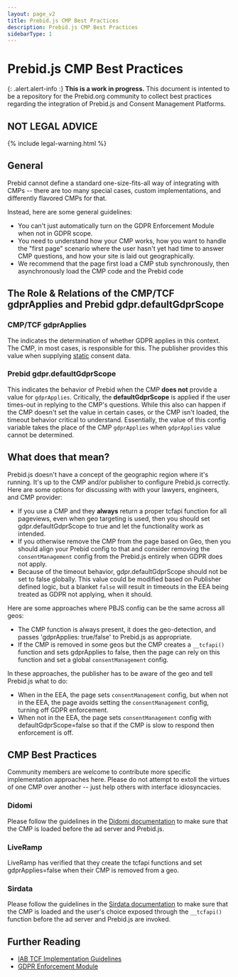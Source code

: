 ```yaml
---
layout: page_v2
title: Prebid.js CMP Best Practices
description: Prebid.js CMP Best Practices
sidebarType: 1
---
```


# Prebid.js CMP Best Practices

{: .alert.alert-info :}
**This is a work in progress.** This document is intented to be a repository for the
Prebid.org community to collect best practices regarding the integration
of Prebid.js and Consent Management Platforms.

## NOT LEGAL ADVICE

{% include legal-warning.html %}

## General

Prebid cannot define a standard one-size-fits-all way of integrating with CMPs -- there are too many special cases, custom implementations, and differently
flavored CMPs for that.

Instead, here are some general guidelines:

- You can't just automatically turn on the GDPR Enforcement Module when not in GDPR scope.
- You need to understand how your CMP works, how you want to handle the "first page" scenario where the user hasn't yet had time to answer CMP questions, and how your site is laid out geographically.
- We recommend that the page first load a CMP stub synchronously, then asynchronously load the CMP code and the Prebid code

## The Role & Relations of the CMP/TCF gdprApplies and Prebid gdpr.defaultGdprScope

### CMP/TCF gdprApplies

The indicates the determination of whether GDPR applies in this context. The CMP, in most cases, is responsible for this. The publisher provides this value when supplying [static](/dev-docs/modules/consentManagement.html) consent data.

### Prebid gdpr.defaultGdprScope

This indicates the behavior of Prebid when the CMP **does not** provide a value for `gdprApplies`. Critically, the **defaultGdprScope** is applied if the user times-out in replying to the CMP's questions. While this also can happen if the CMP doesn't set the value in certain cases, or the CMP isn't loaded, the timeout behavior critical to understand. Essentially, the value of this config variable takes the place of the CMP `gdprApplies` when `gdprApplies` value cannot be determined.

## What does that mean?

Prebid.js doesn't have a concept of the geographic region where it's running. It's up to the CMP and/or publisher to configure Prebid.js correctly. Here are some options for discussing with with your lawyers, engineers, and CMP provider:

- If you use a CMP and they **always** return a proper tcfapi function for all pageviews, even when geo targeting is used, then you should set gdpr.defaultGdprScope to true and let the functionality work as intended.
- If you otherwise remove the CMP from the page based on Geo, then you should align your Prebid config to that and consider removing the `consentManagement` config from the Prebid.js entirely when GDPR does not apply.
- Because of the timeout behavior, gdpr.defaultGdprScope should not be set to false globally. This value could be modified based on Publisher defined logic, but a blanket `false` will result in timeouts in the EEA being treated as GDPR not applying, when it should.

Here are some approaches where PBJS config can be the same across all geos:

- The CMP function is always present, it does the geo-detection, and passes 'gdprApplies: true/false' to Prebid.js as appropriate.
- If the CMP is removed in some geos but the CMP creates a `__tcfapi()` function and sets gdprApplies to false, then the page can rely on this function and set a global `consentManagement` config.

In these approaches, the publisher has to be aware of the geo and tell Prebid.js what to do:

- When in the EEA, the page sets `consentManagement` config, but when not in the EEA, the page avoids setting the `consentManagement` config, turning off GDPR enforcement.
- When not in the EEA, the page sets `consentManagement` config with defaultGdprScope=false so that if the CMP is slow to respond then enforcement is off.

## CMP Best Practices

Community members are welcome to contribute more specific implementation
approaches here. Please do not attempt to extoll the virtues of one CMP
over another -- just help others with interface idiosyncacies.

### Didomi

Please follow the guidelines in the [Didomi documentation](https://developers.didomi.io/cmp/web-sdk/third-parties/custom-integrations/no-tag-manager) to make sure that the CMP is loaded before the ad server and Prebid.js.

### LiveRamp

LiveRamp has verified that they create the tcfapi functions and set gdprApplies=false when their CMP is removed from a geo.

### Sirdata

Please follow the guidelines in the [Sirdata documentation](https://cmp.docs.sirdata.net/v/en/script-management/tag-conditioning) to make sure that the CMP is loaded and the user's choice exposed through the `__tcfapi()` function before the ad server and Prebid.js are invoked.

## Further Reading

- [IAB TCF Implementation Guidelines](https://github.com/InteractiveAdvertisingBureau/GDPR-Transparency-and-Consent-Framework/blob/master/TCFv2/TCF-Implementation-Guidelines.md)
- [GDPR Enforcement Module](/dev-docs/modules/gdprEnforcement.html)
